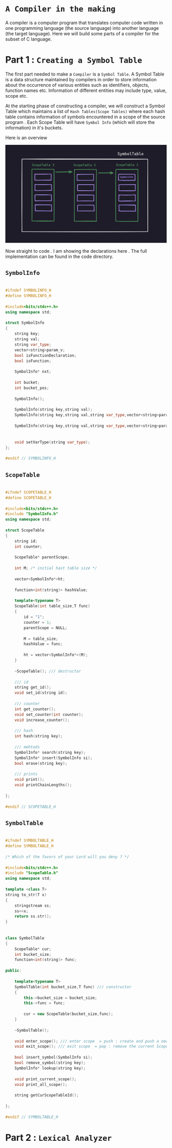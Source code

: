 # **`A Compiler in the making`**

A compiler is a computer program that translates computer code written in one programming language (the source language) into another language (the target language). Here we will build some parts of a compiler for the subset of C language.

# Part 1 : **`Creating a Symbol Table`**

The first part needed to make a `Compiler` is a `Symbol Table`. A Symbol Table is a data structure maintained by compilers in order to store information about the occurrence of various entities such as identifiers, objects, function names etc. Information of different entities may include type, value, scope etc. 

At the starting phase of constructing a compiler, we will construct
a Symbol Table which maintains a list of `Hash Tables(Scope Tables)` where each hash table contains information of symbols encountered in a scope of the source program . Each Scope Table will have `Symbol Info` (which will store the information) in it's buckets.

Here is an overview 

![](images/symboltable.png)

Now straight to code . I am showing the declarations here . The full implementation can be found in the code directory.

## `SymbolInfo`

```c++

#ifndef SYMBOLINFO_H
#define SYMBOLINFO_H

#include<bits/stdc++.h>
using namespace std;

struct SymbolInfo
{
    string key;
    string val;
    string var_type;
    vector<string>param_v;
    bool isFunctionDeclaration;
    bool isFunction;

    SymbolInfo* nxt;

    int bucket;
    int bucket_pos;

    SymbolInfo();

    SymbolInfo(string key,string val);
    SymbolInfo(string key,string val,string var_type,vector<string>param_v,bool isFunctionDeclaration,bool isFunction);

    SymbolInfo(string key,string val,string var_type,vector<string>param_v,bool isFunctionDeclaration,bool isFunction,SymbolInfo* nxt);


    void setVarType(string var_type);
};

#endif // SYMBOLINFO_H

```

## `ScopeTable`

```c++

#ifndef SCOPETABLE_H
#define SCOPETABLE_H

#include<bits/stdc++.h>
#include "SymbolInfo.h"
using namespace std;

struct ScopeTable
{
    string id;
    int counter;

    ScopeTable* parentScope;

    int M; /* initial hast table size */

    vector<SymbolInfo*>ht;

    function<int(string)> hashValue;

    template<typename T>
    ScopeTable(int table_size,T func)
    {
        id = "1";
        counter = 1;
        parentScope = NULL;

        M = table_size;
        hashValue = func;

        ht = vector<SymbolInfo*>(M);
    }

    ~ScopeTable(); /// destructor

    /// id
    string get_id();
    void set_id(string id);

    /// counter
    int get_counter();
    void set_counter(int counter);
    void increase_counter();

    /// hash
    int hash(string key);

    /// mehtods
    SymbolInfo* search(string key);
    SymbolInfo* insert(SymbolInfo si);
    bool erase(string key);

    /// prints
    void print();
    void printChainLengths();

};

#endif // SCOPETABLE_H

```

## `SymbolTable`

```c++

#ifndef SYMBOLTABLE_H
#define SYMBOLTABLE_H

/* Which of the favors of your Lord will you deny ? */

#include<bits/stdc++.h>
#include "ScopeTable.h"
using namespace std;

template <class T>
string to_str(T x)
{
    stringstream ss;
    ss<<x;
    return ss.str();
}


class SymbolTable
{
    ScopeTable* cur;
    int bucket_size;
    function<int(string)> func;

public:

    template<typename T>
    SymbolTable(int bucket_size,T func) /// constructor
    {
        this->bucket_size = bucket_size;
        this->func = func;

        cur = new ScopeTable(bucket_size,func);
    }

    ~SymbolTable();

    void enter_scope(); /// enter scope  = push : create and push a new ScopeTable
    void exit_scope(); /// exit scope  = pop : remove the current ScopeTable

    bool insert_symbol(SymbolInfo si);
    bool remove_symbol(string key);
    SymbolInfo* lookup(string key);

    void print_current_scope();
    void print_all_scope();

    string getCurScopeTableId();

};

#endif // SYMBOLTABLE_H

```

# Part 2 : `Lexical Analyzer`